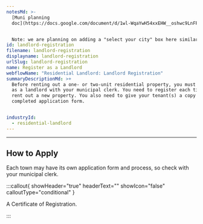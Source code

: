 ```yaml
---
notesMd: >-
  [Muni planning
  doc](https://docs.google.com/document/d/1wl-WqaYwH54xxEHW__oshwc9LnFPoWvsmXENThgHTjY/edit)


  Note: we are planning on adding a "select your city" box here similar to what's on the get your mercantile license task screen.
id: landlord-registration
filename: landlord-registration
displayname: landlord-registration
urlSlug: landlord-registration
name: Register as a Landlord
webflowName: "Residential Landlord: Landlord Registration"
summaryDescriptionMd: >+
  Before renting out a one- or two-unit residential property, you must register
  as a landlord with your municipal clerk. You need to register each time you
  rent out a new property. You also need to give your tenant(s) a copy of the
  completed application form.


industryId:
  - residential-landlord
---
```

- - -

## How to Apply

Each town may have its own application form and process, so check with your municipal clerk. 

:::callout{ showHeader="true" headerText="" showIcon="false" calloutType="conditional" }

A Certificate of Registration.

:::